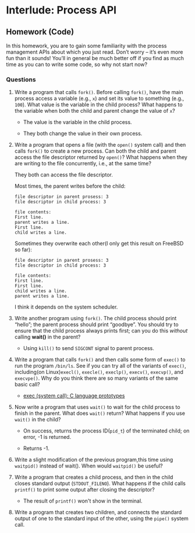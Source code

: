 # Interlude: Process API

## Homework (Code)

In this homework, you are to gain some familiarity with the process management APIs about which you just read. Don’t worry – it’s even more fun than it sounds! You’ll in general be much better off if you find as much time as you can to write some code, so why not start now?

### Questions

1. Write a program that calls `fork()`. Before calling `fork()`, have the main process access a variable (e.g., `x`) and set its value to something (e.g., `100`). What value is the variable in the child process? What happens to the variable when both the child and parent change the value of `x`?

    - The value is the variable in the child process. 
    
    - They both change the value in their own process.

2. Write a program that opens a file (with the `open()` system call) and then calls `fork()` to create a new process. Can both the child and parent access the file descriptor returned by `open()`? What happens when they are writing to the file concurrently, i.e., at the same time?

    They both can access the file descriptor.

    Most times, the parent writes before the child:

    ```
    file descriptor in parent prosess: 3
    file descriptor in child process: 3

    file contents:
    First line.
    parent writes a line.
    First line.
    child writes a line.
    ```

    Sometimes they overwrite each other(I only get this result on FreeBSD so far):

    ```
    file descriptor in parent prosess: 3
    file descriptor in child process: 3

    file contents:
    First line.
    First line.
    child writes a line.
    parent writes a line.
    ```

    I think it depends on the system scheduler.

3. Write another program using `fork()`. The child process should print “hello”; the parent process should print “goodbye”. You should try to ensure that the child process always prints first; can you do this *without* calling **wait()** in the parent?

    - Using `kill()` to send `SIGCONT` signal to parent process.

4. Write a program that calls `fork()` and then calls some form of `exec()` to
run the program `/bin/ls`. See if you can try all of the variants of `exec()`, including(on Linux)`execl()`, `execle()`, `execlp()`, `execv()`, `execvp()`, and `execvpe()`. Why do you think there are so many variants of the same basic call?

    - [exec (system call): C language prototypes](https://en.wikipedia.org/wiki/Exec_(system_call)#C_language_prototypes)

5. Now write a program that uses `wait()` to wait for the child process to finish in the parent. What does `wait()` return? What happens if you use `wait()` in the child?

    - On success, returns the process ID(`pid_t`) of the terminated child; on error, -1 is returned.

    - Returns -1.

6. Write a slight modification of the previous program,this time using `waitpid()` instead of wait(). When would `waitpid()` be useful?

7. Write a program that creates a child process, and then in the child closes standard output (`STDOUT_FILENO`). What happens if the child calls `printf()` to print some output after closing the descriptor?

    - The result of `printf()` won't show in the terminal.

8. Write a program that creates two children, and connects the standard output of one to the standard input of the other, using the `pipe()` system call.
